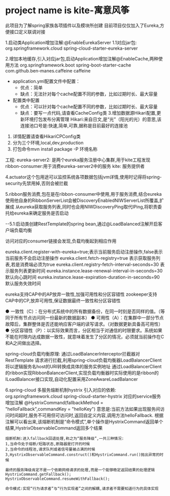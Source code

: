 # project name is kite-寓意风筝
此项目为了解spring家族各项插件以及模块所创建
目前项目仅仅加入了Eureka,方便接口定义联调对接</p>
1.启动类Application增加注解:@EnableEurekaServer
  1.1对应jar包:
     <dependency>
         <groupId>org.springframework.cloud</groupId>
         <artifactId>spring-cloud-starter-eureka-server</artifactId>
     </dependency>

2.增加本地缓存,引入对应jar包,启动Application增加注解@EnableCache,两种使用方法
  <dependency>
      <groupId>org.springframework.boot</groupId>
      <artifactId>spring-boot-starter-cache</artifactId>
  </dependency>
  <dependency>
      <groupId>com.github.ben-manes.caffeine</groupId>
      <artifactId>caffeine</artifactId>
  </dependency>

- application.yml配置文件中配置：
  - 优点：简单
  - 缺点：无法针对每个cache配置不同的参数，比如过期时长、最大容量
- 配置类中配置
  - 优点：可以针对每个cache配置不同的参数，比如过期时长、最大容量
  - 缺点：要写一点代码,请查看CacheConfig类
3.增加数据源Hikari配置,更新环境打包发布分离管理
  Hikari:来自日文,是“光”（阳光的光）的意思,该连接池口号是:快速,简单,可靠,据称是目前最好的连接池
1.	详情配置请查看HikariCPConfig类
2.	分为三个环境,local,dev,production
3.	打包命令mvn install package -P 环境名称

工程:
    eureka-server2: 是两个eureka服务注册中心集群,用于kite工程发现
    ribbon-consumer:用于消费eureka-server2中的服务
    kite:           服务提供者

4.actuator这个包用途可以监控系统各项数据包括jvm详情,使用时记得将spring-security先禁用掉,否则会被拦截</p>

5.ribbon服务消费,包在是在ribbon-consumer中使用,用于服务消费,结合eureka使用他自身的RibbonServerList会被DiscoveryEnabledNIWServerList所覆盖,扩展成
从eureka获取服务列表,同时也会用NIWDiscoveryPing取代IPing,将职责委托给eureka来确定服务是否启动</p>
    --5.1:启动类创建RestTemplate的spring bean,通过@LoadBalanced注解开启客户端负载均衡
          </p>访问对应的consumer链接会发现,负载均衡起到相应作用

eureka.client.register-with-eureka=true;表示当前服务启动注册操作,false表示当前服务不会启动注册操作
eureka.client.fetch-registry=true 表示获取服务列表,若是消费端必须为true
eureka.client.registry-fetch-interval-seconds=30 表示服务列表更新时间
eureka.instance.lease-renewal-interval-in-seconds=30 默认向心跳时间
eureka.instance.lease-expiration-duration-in-seconds=90 默认服务失效时间

eureka支持CAP中的AP放弃一致性,加强可用性和分区容错性
zookeeper支持CAP中的CP,放弃可用性,保证数据最终一致性和分区容错性

● 一致性（C）：在分布式系统中的所有数据备份，在同一时刻是否同样的值。（等同于所有节点访问同一份最新的数据副本）
● 可用性（A）：在集群中一部分节点故障后，集群整体是否还能响应客户端的读写请求。（对数据更新具备高可用性）
● 分区容错性（P）：以实际效果而言，分区相当于对通信的时限要求。系统如果不能在时限内达成数据一致性，就意味着发生了分区的情况，必须就当前操作在C和A之间做出选择。


spring-cloud负载均衡原理:
        通过LoadBalancerInterceptor拦截器对RestTemplate 请求进行拦截,利用spring-cloud负载均衡器LoadBalancerClient将以逻辑服务名host的URI转换成具体的服务实例地址
        通过LoadBalancerClient的ribbon实现RibbonBalancerClient,实现负载均衡器时实际使用的是ribbon的ILoadBalancer接口实现,自动化配置采用ZoneAwareLoadBalancer

6.spring-cloud 多服务熔断机制hystrix
    引入对应的依赖:
        <dependency>
            <groupId>org.springframework.cloud</groupId>
            <artifactId>spring-cloud-starter-hystrix</artifactId>
        </dependency>
    对应的service服务增加注解
    @HystrixCommand(fallbackMethod = "helloFallback",commandKey = "helloKey")
    意思是:当前方法如果出现服务间访问时间超时,服务不可用但可访问时,返回自定义内容,调用方法helloFallback.
    根据注解可以看出来,该熔断机制是“命令模式”,单个操作是HystrixCommand返回单个结果,HystrixObservableCommand返回多个结果

    熔断机制:进入fallback回退处理,称之为“服务降级”,一共三种情况:
    1,当命令处于熔断/短路状态,断路器是打开的时候
    2,当命令的线程池,请求队列或者信号量被占满的时候
    3,HystrixObservableCommand.construct()和HystrixCommand.run()抛出异常的时候

    最终的服务降级肯定不是一个依赖网络请求的处理,而是一个能够稳定返回结果的处理逻辑
    HystrixCommand.getFallback();
    HystrixObservableCommand.resumeWithFallback();

    命令模式:实现“行为请求者”与“行为实现者”之间的解耦,请求者不需要知道行为的具体实现







